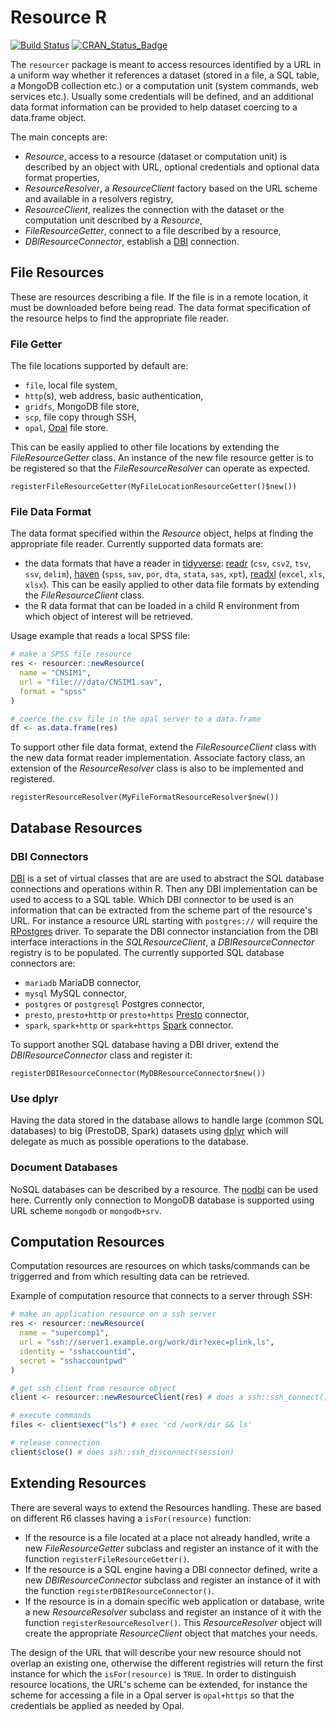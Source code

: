 # Resource R

[![Build Status](https://travis-ci.com/obiba/resourcer.svg?branch=master)](https://travis-ci.com/obiba/resourcer)
[![CRAN_Status_Badge](http://www.r-pkg.org/badges/version/resourcer)](https://cran.r-project.org/package=resourcer)

The `resourcer` package is meant to access resources identified by a URL in a uniform way whether it references a dataset (stored in a file, a SQL table, a MongoDB collection etc.) or a computation unit (system commands, web services etc.). Usually some credentials will be defined, and an additional data format information can be provided to help dataset coercing to a data.frame object.

The main concepts are:

* _Resource_, access to a resource (dataset or computation unit) is described by an object with URL, optional credentials and optional data format properties,
* _ResourceResolver_, a _ResourceClient_ factory based on the URL scheme and available in a resolvers registry,
* _ResourceClient_, realizes the connection with the dataset or the computation unit described by a _Resource_,
* _FileResourceGetter_, connect to a file described by a resource,
* _DBIResourceConnector_, establish a [DBI](https://www.r-dbi.org/) connection.

## File Resources

These are resources describing a file. If the file is in a remote location, it must be downloaded before being read. The data format specification of the resource helps to find the appropriate file reader.

### File Getter

The file locations supported by default are: 

* `file`, local file system, 
* `http`(s), web address, basic authentication, 
* `gridfs`, MongoDB file store,
* `scp`, file copy through SSH,
* `opal`, [Opal](https://www.obiba.org/pages/products/opal/) file store. 

This can be easily applied to other file locations by extending the _FileResourceGetter_ class. An instance of the new file resource getter is to be registered so that the _FileResourceResolver_ can operate as expected.

```
registerFileResourceGetter(MyFileLocationResourceGetter()$new())
```

### File Data Format

The data format specified within the _Resource_ object, helps at finding the appropriate file reader. Currently supported data formats are:

* the data formats that have a reader in [tidyverse](https://www.tidyverse.org/): [readr](https://readr.tidyverse.org/) (`csv`, `csv2`, `tsv`, `ssv`, `delim`), [haven](https://haven.tidyverse.org/) (`spss`, `sav`, `por`, `dta`, `stata`, `sas`, `xpt`), [readxl](https://readxl.tidyverse.org/) (`excel`, `xls`, `xlsx`). This can be easily applied to other data file formats by extending the _FileResourceClient_ class.
* the R data format that can be loaded in a child R environment from which object of interest will be retrieved.

Usage example that reads a local SPSS file:

```r
# make a SPSS file resource
res <- resourcer::newResource(
  name = "CNSIM1",
  url = "file:///data/CNSIM1.sav",
  format = "spss"
)

# coerce the csv file in the opal server to a data.frame
df <- as.data.frame(res)
```

To support other file data format, extend the _FileResourceClient_ class with the new data format reader implementation. Associate factory class, an extension of the _ResourceResolver_ class is also to be implemented and registered.

```
registerResourceResolver(MyFileFormatResourceResolver$new())
```

## Database Resources

### DBI Connectors

[DBI](https://www.r-dbi.org/) is a set of virtual classes that are are used to abstract the SQL database connections and operations within R. Then any DBI implementation can be used to access to a SQL table. Which DBI connector to be used is an information that can be extracted from the scheme part of the resource's URL. For instance a resource URL starting with `postgres://` will require the [RPostgres](https://rpostgres.r-dbi.org/) driver. To separate the DBI connector instanciation from the DBI interface interactions in the _SQLResourceClient_, a _DBIResourceConnector_ registry is to be populated. The currently supported SQL database connectors are:

* `mariadb` MariaDB connector,
* `mysql` MySQL connector,
* `postgres` or `postgresql` Postgres connector,
* `presto`, `presto+http` or `presto+https` [Presto](https://prestodb.io/) connector,
* `spark`, `spark+http` or `spark+https` [Spark](https://spark.apache.org/) connector.

To support another SQL database having a DBI driver, extend the _DBIResourceConnector_ class and register it:

```
registerDBIResourceConnector(MyDBResourceConnector$new())
```

### Use dplyr

Having the data stored in the database allows to handle large (common SQL databases) to big (PrestoDB, Spark) datasets using [dplyr](https://dplyr.tidyverse.org/) which will delegate as much as possible operations to the database.

### Document Databases

NoSQL databases can be described by a resource. The [nodbi](https://docs.ropensci.org/nodbi/) can be used here. Currently only connection to MongoDB database is supported using URL scheme `mongodb` or `mongodb+srv`.

## Computation Resources

Computation resources are resources on which tasks/commands can be triggerred and from which resulting data can be retrieved.

Example of computation resource that connects to a server through SSH:

```r
# make an application resource on a ssh server
res <- resourcer::newResource(
  name = "supercomp1",
  url = "ssh://server1.example.org/work/dir?exec=plink,ls",
  identity = "sshaccountid",
  secret = "sshaccountpwd"
)

# get ssh client from resource object
client <- resourcer::newResourceClient(res) # does a ssh::ssh_connect()

# execute commands
files <- client$exec("ls") # exec 'cd /work/dir && ls'

# release connection
client$close() # does ssh::ssh_disconnect(session)
```

## Extending Resources

There are several ways to extend the Resources handling. These are based on different R6 classes having a `isFor(resource)` function:

* If the resource is a file located at a place not already handled, write a new _FileResourceGetter_ subclass and register an instance of it with the function `registerFileResourceGetter()`.
* If the resource is a SQL engine having a DBI connector defined, write a new _DBIResourceConnector_ subclass and register an instance of it with the function `registerDBIResourceConnector()`.
* If the resource is in a domain specific web application or database, write a new _ResourceResolver_ subclass and register an instance of it with the function `registerResourceResolver()`. This _ResourceResolver_ object will create the appropriate _ResourceClient_ object that matches your needs.

The design of the URL that will describe your new resource should not overlap an existing one, otherwise the different registries will return the first instance for which the `isFor(resource)` is `TRUE`. In order to distinguish resource locations, the URL's scheme can be extended, for instance the scheme for accessing a file in a Opal server is `opal+https` so that the credentials be applied as needed by Opal.


